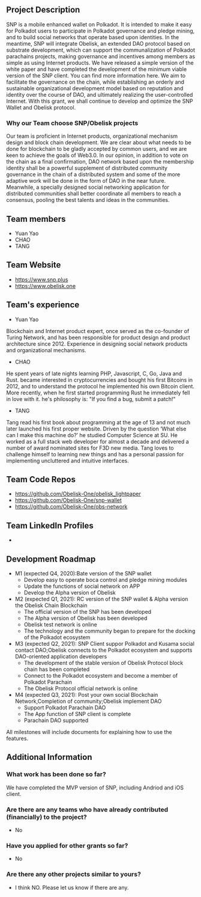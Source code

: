 ## Project Description

SNP is a mobile enhanced wallet on Polkadot. It is intended to make it easy for Polkadot users to participate in Polkadot governance and pledge mining, and to build social networks that operate based upon identities. In the meantime, SNP will integrate Obelisk, an extended DAO protocol based on substrate development, which can support the communalization of Polkadot parachains projects, making governance and incentives among members as simple as using Internet products. We have released a simple version of the white paper and have completed the development of the minimum viable version of the SNP client. You can find more information here.	We aim to facilitate the governance on the chain, while establishing an orderly and sustainable organizational development model based on reputation and identity over the course of DAO, and ultimately realizing the user-controlled Internet.	With this grant, we shall continue to develop and optimize the SNP Wallet and Obelisk protocol.

### Why our Team choose SNP/Obelisk projects

Our team is proficient in Internet products, organizational mechanism design and block chain development. We are clear about what needs to be done for blockchain to be gladly accepted by common users, and we are keen to achieve the goals of Web3.0. In our opinion, in addition to vote on the chain as a final confirmation, DAO network based upon the membership identity shall be a powerful supplement of distributed community governance in the chain of a distributed system and some of the more adaptive work will be done in the form of DAO in the near future. Meanwhile, a specially designed social networking application for distributed communities shall better coordinate all members to reach a consensus, pooling the best talents and  ideas in the communities.


## Team members
* Yuan Yao
* CHAO
* TANG

## Team Website	
* https://www.snp.plus
* https://www.obelisk.one


## Team's experience

- Yuan Yao

Blockchain and Internet product expert, once served as the co-founder of Turing Network, and has been responsible for product design and product architecture since 2012. Experience in designing social network products and organizational mechanisms.


- CHAO

He spent years of late nights learning PHP, Javascript, C, Go, Java and Rust. became interested in cryptocurrencies and bought his first Bitcoins in 2012, and to understand the protocol he implemented his own Bitcoin client. More recently, when he first started programming Rust he immediately fell in love with it. he's philosophy is: "If you find a bug, submit a patch!"

- TANG

Tang read his first book about programming at the age of 13 and not much later launched his first proper website. Driven by the question ‘What else can I make this machine do?’ he studied Computer Science at SU. He worked as a full stack web developer for almost a decade and delivered a number of award nominated sites for F3D new media. Tang loves to challenge himself to learning new things and has a personal passion for implementing uncluttered and intuitive interfaces.

## Team Code Repos
* https://github.com/Obelisk-One/obelisk_lightpaper
* https://github.com/Obelisk-One/snp-wallet
* https://github.com/Obelisk-One/obs-network

## Team LinkedIn Profiles

-

## Development Roadmap

* M1 (expected Q4, 2020):Bate version of the SNP wallet
    - Develop easy to operate boca control and pledge mining modules
    - Update the functions of social network on APP
    - Develop the Alpha version of Obelisk
* M2 (expected Q1, 2021): RC version of the SNP wallet  & Alpha version the Obelisk Chain Blockchain
    - The official version of the SNP has been developed
    - The Alpha version of Obelisk has been developed
    - Obelisk test network is online
    - The technology and the community began to prepare for the docking of the Polkadot ecosystem
* M3 (expected Q2, 2021): SNP Client suppor Polkadot and Kusama social contact DAO;Obelisk connects to the Polkadot ecosystem and supports DAO-oriented application developers
    - The development of the stable version of Obelisk Protocol block chain has been completed
    - Connect to the Polkadot ecosystem and become a member of Polkadot Parachain
    - The Obelisk Protocol official network is online
* M4 (expected Q3, 2021): Post your own social Blockchain Network,Completion of community;Obelisk implement DAO
    - Support Polkadot Parachain DAO
    - The App function of SNP client is complete
    - Parachain DAO supported

All milestones will include documents for explaining how to use the features.


## Additional Information

### What work has been done so far?

We have completed the MVP version of SNP, including Andriod and iOS client.

### Are there are any teams who have already contributed (financially) to the project?

* No

### Have you applied for other grants so far?

* No

### Are there any other projects similar to yours?

* I think NO. Please let us know if there are any.